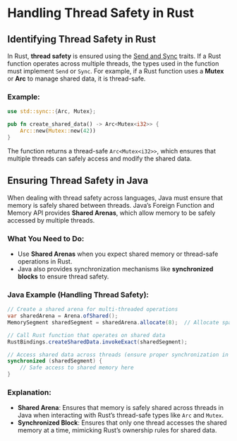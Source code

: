 # Handling Thread Safety in Rust

## Identifying Thread Safety in Rust
In Rust, **thread safety** is ensured using the [Send and Sync](send_and_sync.md) traits. If a Rust function operates across multiple threads, the types used in the function must implement `Send` or `Sync`. For example, if a Rust function uses a **Mutex** or **Arc** to manage shared data, it is thread-safe.

### Example:
```rust
use std::sync::{Arc, Mutex};

pub fn create_shared_data() -> Arc<Mutex<i32>> {
    Arc::new(Mutex::new(42))
}
```

The function returns a thread-safe `Arc<Mutex<i32>>`, which ensures that multiple threads can safely access and modify the shared data.

## Ensuring Thread Safety in Java
When dealing with thread safety across languages, Java must ensure that memory is safely shared between threads. Java’s Foreign Function and Memory API provides **Shared Arenas**, which allow memory to be safely accessed by multiple threads.

### What You Need to Do:
- Use **Shared Arenas** when you expect shared memory or thread-safe operations in Rust.
- Java also provides synchronization mechanisms like **synchronized blocks** to ensure thread safety.

### Java Example (Handling Thread Safety):
```java
// Create a shared arena for multi-threaded operations
var sharedArena = Arena.ofShared();
MemorySegment sharedSegment = sharedArena.allocate(8);  // Allocate space for shared memory

// Call Rust function that operates on shared data
RustBindings.createSharedData.invokeExact(sharedSegment);

// Access shared data across threads (ensure proper synchronization in Java)
synchronized (sharedSegment) {
    // Safe access to shared memory here
}
```

### Explanation:
- **Shared Arena**: Ensures that memory is safely shared across threads in Java when interacting with Rust’s thread-safe types like `Arc` and `Mutex`.
- **Synchronized Block**: Ensures that only one thread accesses the shared memory at a time, mimicking Rust’s ownership rules for shared data.
